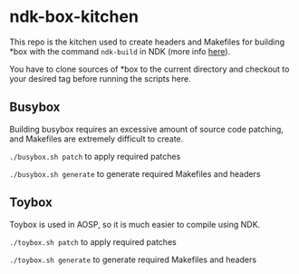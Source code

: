 # ndk-box-kitchen

This repo is the kitchen used to create headers and Makefiles for building \*box with the command `ndk-build` in NDK (more info [here](https://developer.android.com/ndk/guides/ndk-build.html)).

You have to clone sources of \*box to the current directory and checkout to your desired tag before running the scripts here.

## Busybox
Building busybox requires an excessive amount of source code patching, and Makefiles are extremely difficult to create.

`./busybox.sh patch` to apply required patches

`./busybox.sh generate` to generate required Makefiles and headers


## Toybox
Toybox is used in AOSP, so it is much easier to compile using NDK.

`./toybox.sh patch` to apply required patches

`./toybox.sh generate` to generate required Makefiles and headers
